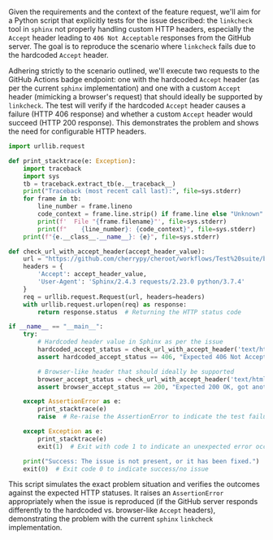 Given the requirements and the context of the feature request, we'll aim for a Python script that explicitly tests for the issue described: the `linkcheck` tool in `sphinx` not properly handling custom HTTP headers, especially the `Accept` header leading to `406 Not Acceptable` responses from the GitHub server. The goal is to reproduce the scenario where `linkcheck` fails due to the hardcoded `Accept` header.

Adhering strictly to the scenario outlined, we'll execute two requests to the GitHub Actions badge endpoint: one with the hardcoded `Accept` header (as per the current `sphinx` implementation) and one with a custom `Accept` header (mimicking a browser's request) that should ideally be supported by `linkcheck`. The test will verify if the hardcoded `Accept` header causes a failure (HTTP 406 response) and whether a custom `Accept` header would succeed (HTTP 200 response). This demonstrates the problem and shows the need for configurable HTTP headers.

```python
import urllib.request

def print_stacktrace(e: Exception):
    import traceback
    import sys
    tb = traceback.extract_tb(e.__traceback__)
    print("Traceback (most recent call last):", file=sys.stderr)
    for frame in tb:
        line_number = frame.lineno
        code_context = frame.line.strip() if frame.line else "Unknown"
        print(f'  File "{frame.filename}"', file=sys.stderr)
        print(f"    {line_number}: {code_context}", file=sys.stderr)
    print(f"{e.__class__.__name__}: {e}", file=sys.stderr)

def check_url_with_accept_header(accept_header_value):
    url = "https://github.com/cherrypy/cheroot/workflows/Test%20suite/badge.svg"
    headers = {
        'Accept': accept_header_value,
        'User-Agent': 'Sphinx/2.4.3 requests/2.23.0 python/3.7.4'
    }
    req = urllib.request.Request(url, headers=headers)
    with urllib.request.urlopen(req) as response:
        return response.status  # Returning the HTTP status code

if __name__ == "__main__":
    try:
        # Hardcoded header value in Sphinx as per the issue
        hardcoded_accept_status = check_url_with_accept_header('text/html,application/xhtml+xml;q=0.9,*/*;q=0.8')
        assert hardcoded_accept_status == 406, "Expected 406 Not Acceptable, got another response."

        # Browser-like header that should ideally be supported
        browser_accept_status = check_url_with_accept_header('text/html,application/xhtml+xml,application/xml;q=0.9,image/webp,image/apng,*/*;q=0.8,application/signed-exchange;v=b3;q=0.9')
        assert browser_accept_status == 200, "Expected 200 OK, got another response."

    except AssertionError as e:
        print_stacktrace(e)
        raise  # Re-raise the AssertionError to indicate the test failure

    except Exception as e:
        print_stacktrace(e)
        exit(1)  # Exit with code 1 to indicate an unexpected error occurred

    print("Success: The issue is not present, or it has been fixed.")
    exit(0)  # Exit code 0 to indicate success/no issue
```

This script simulates the exact problem situation and verifies the outcomes against the expected HTTP statuses. It raises an `AssertionError` appropriately when the issue is reproduced (if the GitHub server responds differently to the hardcoded vs. browser-like `Accept` headers), demonstrating the problem with the current `sphinx` `linkcheck` implementation.